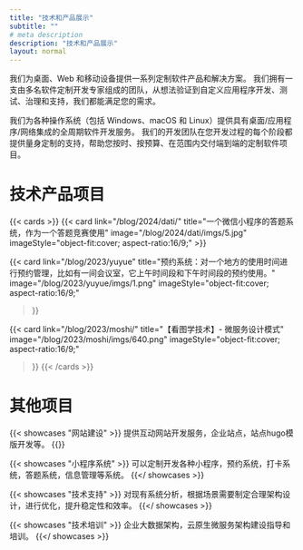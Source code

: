 ```yaml
---
title: "技术和产品展示"
subtitle: ""
# meta description
description: "技术和产品展示"
layout: normal
---
```


我们为桌面、Web 和移动设备提供一系列定制软件产品和解决方案。 我们拥有一支由多名软件定制开发专家组成的团队，从想法验证到自定义应用程序开发、测试、治理和支持，我们都能满足您的需求。

我们为各种操作系统（包括 Windows、macOS 和 Linux）提供具有桌面/应用程序/网络集成的全周期软件开发服务。 我们的开发团队在您开发过程的每个阶段都提供量身定制的支持，帮助您按时、按预算、在范围内交付端到端的定制软件项目。

<div class="container text-center">
<h1 class="hx:w-full hx:text-center hx:p-6">技术产品项目</h1>
</div>
{{< cards >}}
  {{< card link="/blog/2024/dati/"
        title="一个微信小程序的答题系统，作为一个答题竞赛使用"
        image="/blog/2024/dati/imgs/5.jpg"
        imageStyle="object-fit:cover; aspect-ratio:16/9;"
  >}}

  {{< card link="/blog/2023/yuyue"
        title="预约系统：对一个地方的使用时间进行预约管理，比如有一间会议室，它上午时间段和下午时间段的预约使用。"
        image="/blog/2023/yuyue/imgs/1.png"
        imageStyle="object-fit:cover; aspect-ratio:16/9;"
  >}}

  {{< card link="/blog/2023/moshi/"
        title="【看图学技术】- 微服务设计模式"
        image="/blog/2023/moshi/imgs/640.png"
        imageStyle="object-fit:cover; aspect-ratio:16/9;"
  >}}
{{< /cards >}}

<div class="container hx:text-center">
<h1 class="hx:w-full hx:text-center hx:p-6">其他项目</h1>
</div>
<div class="hextra-cards hx:mt-4 hx:gap-4 hx:grid not-prose hx:w-full" style="--hextra-cards-grid-cols: 3;">
{{< showcases "网站建设" >}}
提供互动网站开发服务，企业站点，站点hugo模版开发等。
{{</ showcases >}}

{{< showcases "小程序系统" >}}
可以定制开发各种小程序，预约系统，打卡系统，答题系统，信息管理等系统。
{{</ showcases >}}

{{< showcases "技术支持" >}}
对现有系统分析，根据场景需要制定合理架构设计，进行优化，提升稳定性和效率。
{{</ showcases >}}

{{< showcases "技术培训" >}}
企业大数据架构，云原生微服务架构建设指导和培训。
{{</ showcases >}}
</div>

